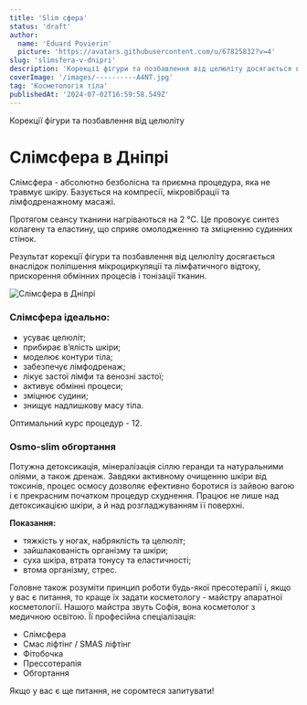 ```yaml
---
title: 'Slim сфера'
status: 'draft'
author:
  name: 'Eduard Povierin'
  picture: 'https://avatars.githubusercontent.com/u/67825832?v=4'
slug: 'slimsfera-v-dnipri'
description: 'Корекції фігури та позбавлення від целюліту досягається внаслідок поліпшення мікроциркуляції та лімфатичного відтоку - послуга слімсфера в Дніпрі'
coverImage: '/images/----------A4NT.jpg'
tag: 'Косметологія тіла'
publishedAt: '2024-07-02T16:59:58.549Z'
---
```


Корекції фігури та позбавлення від целюліту

# Слімсфера в Дніпрі

Слімсфера - абсолютно безболісна та приємна процедура, яка не травмує шкіру. Базується на компресії, мікровібрації та лімфодренажному масажі.

Протягом сеансу тканини нагріваються на 2 °C. Це провокує синтез колагену та еластину, що сприяє омолодженню та зміцненню судинних стінок.

Результат корекції фігури та позбавлення від целюліту досягається внаслідок поліпшення мікроциркуляції та лімфатичного відтоку, прискорення обмінних процесів і тонізації тканин.

![Слімсфера в Дніпрі](https://cosmetcab.dp.ua/api/outstatic/images/----------A4NT.jpg)

### **Слімсфера ідеально:**

- усуває целюліт;
- прибирає в’ялість шкіри;
- моделює контури тіла;
- забезпечує лімфодренаж;
- лікує застої лімфи та венозні застої;
- активує обмінні процеси;
- зміцнює судини;
- знищує надлишкову масу тіла.

Оптимальний курс процедур - 12.

### **Osmo-slim обгортання**

Потужна детоксикація, мінералізація сіллю геранди та натуральними оліями, а також дренаж. Завдяки активному очищенню шкіри від токсинів, процес осмосу дозволяє ефективно боротися із зайвою вагою і є прекрасним початком процедур схуднення. Працює не лише над детоксикацією шкіри, а й над розгладжуванням її поверхні.

**Показання:**

- тяжкість у ногах, набряклість та целюліт;
- зайшлакованість організму та шкіри;
- суха шкіра, втрата тонусу та еластичності;
- втома організму, стрес.

Головне також розуміти принцип роботи будь-якої пресотерапії і, якщо у вас є питання, то краще їх задати косметологу - майстру апаратної косметології. Нашого майстра звуть Софія, вона косметолог з медичною освітою. Її професійна спеціалізація:

- Слімсфера
- Смас ліфтінг / SMAS ліфтінг
- Фітобочка
- Прессотерапія
- Обгортання

Якщо у вас є ще питання, не соромтеся запитувати!